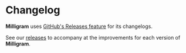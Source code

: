 # Changelog

**Milligram** uses [GitHub's Releases feature](https://github.com/blog/1547-release-your-software) for its changelogs.

See our [releases](https://github.com/milligram/milligram/releases) to accompany at the improvements for each version of **Milligram**.
